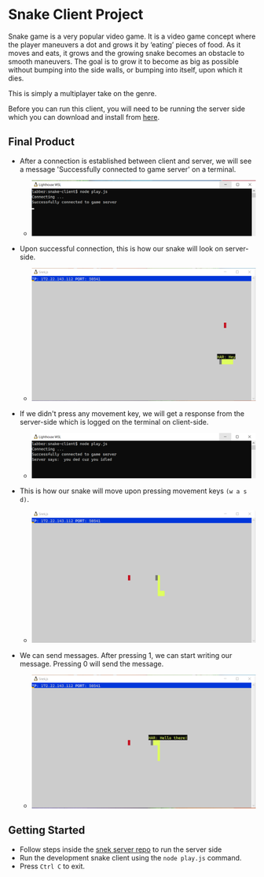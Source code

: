 # Snake Client Project

Snake game is a very popular video game. It is a video game concept where the player maneuvers a dot and grows it by ‘eating’ pieces of food. As it moves and eats, it grows and the growing snake becomes an obstacle to smooth maneuvers. The goal is to grow it to become as big as possible without bumping into the side walls, or bumping into itself, upon which it dies.

This is simply a multiplayer take on the genre.

Before you can run this client, you will need to be running the server side which you can download and install from [here](https://github.com/lighthouse-labs/snek-multiplayer). 

## Final Product
- After a connection is established between client and server, we will see a message 'Successfully connected to game server' on a terminal.
  - !["Connected"](./images/Connected.png)

- Upon successful connection, this is how our snake will look on server-side.
  - !["SnakeOnConnect"](./images/SnakeOnConnect.png)

- If we didn't press any movement key, we will get a response from the server-side which is logged on the terminal on client-side.
  - !["DataFromServer"](./images/DataFromServer.png)

- This is how our snake will move upon pressing movement keys `(w a s d)`. 
  - !["SnakeMovement"](./images/SnakeMovement.png)

- We can send messages. After pressing 1, we can start writing our message. Pressing 0 will send the message.
  - !["SnakeMessage"](./images/SnakeMessage.png)


## Getting Started

- Follow steps inside the [snek server repo](https://github.com/lighthouse-labs/snek-multiplayer) to run the server side
- Run the development snake client using the `node play.js` command.
- Press `Ctrl C` to exit.